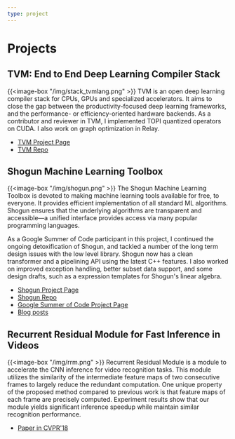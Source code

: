 ```yaml
---
type: project
---
```


# Projects

## TVM: End to End Deep Learning Compiler Stack
{{<image-box "/img/stack_tvmlang.png" >}}
TVM is an open deep learning compiler stack for CPUs, GPUs and specialized accelerators. It aims to close the gap between the productivity-focused deep learning frameworks, and the performance- or efficiency-oriented hardware backends. As a contributor and reviewer in TVM, I implemented TOPI quantized operators on CUDA. I also work on graph optimization in Relay.

* [TVM Project Page](https://tvm.ai)
* [TVM Repo](https://github.com/dmlc/tvm/)

## Shogun Machine Learning Toolbox
{{<image-box "/img/shogun.png" >}}
The Shogun Machine Learning Toolbox is devoted to making machine learning tools available for free, to everyone. It provides efficient implementation of all standard ML algorithms. Shogun ensures that the underlying algorithms are transparent and accessible—a unified interface provides access via many popular programming languages. 

As a Google Summer of Code participant in this project, I continued the ongoing detoxification of Shogun, and tackled a
number of the long term design issues with the low level library.
Shogun now has a clean transformer and a pipelining API using the latest C++ features. I also worked on improved exception handling, better subset data support, and some design drafts, such as a expression templates for
Shogun's linear algebra.

* [Shogun Project Page](http://shogun.ml/)
* [Shogun Repo](https://github.com/shogun-toolbox/shogun)
* [Google Summer of Code Project Page](https://summerofcode.withgoogle.com/projects/#6031654070517760)  
* [Blog posts](https://wuwei.io/tags/shogun)

## Recurrent Residual Module for Fast Inference in Videos 
{{<image-box "/img/rrm.png" >}}
Recurrent Residual Module is a module to accelerate the CNN inference for video recognition tasks.
This module utilizes the similarity of the intermediate feature maps of two consecutive frames to largely reduce the redundant computation.
One unique property of the proposed method compared to previous work is that feature maps of each frame are precisely computed.
Experiment results show that our module yields significant inference speedup while maintain similar recognition performance. 

* [Paper in CVPR'18](http://openaccess.thecvf.com/content_cvpr_2018/papers/Pan_Recurrent_Residual_Module_CVPR_2018_paper.pdf)

